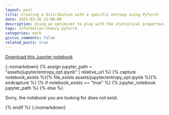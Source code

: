 ```yaml
---
layout: post
title: Creating a distribution with a specific entropy using PyTorch
date: 2025-03-26 12:00:00
description: Using an optimizer to play with the statistical properties of a distribution.
tags: information-theory pytorch
categories: work
giscus_comments: false
related_posts: true
---
```


<a href="https://github.com/ddegenaro/ddegenaro.github.io/blob/main/assets/jupyter/entropy_opt.ipynb?raw=1" download>Download this Jupyter notebook</a>

{::nomarkdown}
{% assign jupyter_path = "assets/jupyter/entropy_opt.ipynb" | relative_url %}
{% capture notebook_exists %}{% file_exists assets/jupyter/entropy_opt.ipynb %}{% endcapture %}
{% if notebook_exists == "true" %}
{% jupyter_notebook jupyter_path %}
{% else %}

<p>Sorry, the notebook you are looking for does not exist.</p>
{% endif %}
{:/nomarkdown}
